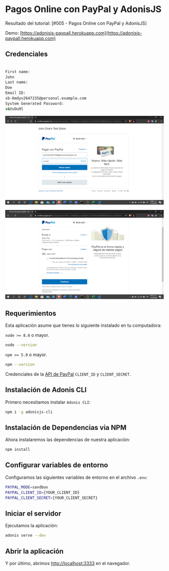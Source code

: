 # Pagos Online con PayPal y AdonisJS

Resultado del tutorial: [#005 - Pagos Online con PayPal y AdonisJS]

Demo: [https://adonisjs-paypall.herokuapp.com](https://adonisjs-paypall.herokuapp.com)
## Credenciales

```bash

First name:
John 
Last name: 
Doe 
Email ID: 
sb-6mdyv2647235@personal.example.com 
System Generated Password: 
x&VuOu9l 

```
![Login](https://raw.githubusercontent.com/spek13/metodo-pago-paypal/master/public/paypallogin.png)

![Cobro](https://raw.githubusercontent.com/spek13/metodo-pago-paypal/master/public/paypalcobro.png)



## Requerimientos

Esta aplicación asume que tienes lo siguiente instalado en tu computadora:

`node >= 8.0` o mayor.

```bash
node --version
```

`npm >= 5.0` o mayor.

```bash
npm --version
```

Credenciales de la [API de PayPal](https://developer.paypal.com/) `CLIENT_ID` y `CLIENT_SECRET`.

## Instalación de Adonis CLI

Primero necesitamos instalar `Adonis CLI`:

```bash
npm i -g adonisjs-cli
```

## Instalación de Dependencias via NPM

Ahora instalaremos las dependencias de nuestra aplicación:

```bash
npm install
```

## Configurar variables de entorno

Configuramos las siguientes variables de entorno en el archivo `.env`:

```bash
PAYPAL_MODE=sandbox
PAYPAL_CLIENT_ID={YOUR_CLIENT_ID}
PAYPAL_CLIENT_SECRET={YOUR_CLIENT_SECRET}
```

## Iniciar el servidor
Ejecutamos la aplicación:

```bash
adonis serve --dev
```

## Abrir la aplicación
Y por último, abrimos [http://localhost:3333](http://localhost:3333) en el navegador.